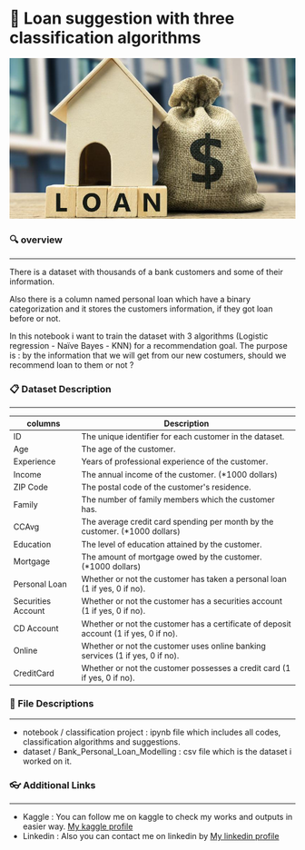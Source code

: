 # :bank: Loan suggestion with three classification algorithms
![Alt text](Loan.jpg)


### :mag: overview
---
There is a dataset with thousands of a bank customers and some of their information.

Also there is a column named personal loan which have a binary categorization and it stores the customers information, if they got loan before or not.

In this notebook i want to train the dataset with 3 algorithms (Logistic regression - Naïve Bayes - KNN) for a recommendation goal. The purpose is : by the information that we will get from our new costumers, should we recommend loan to them or not ?


### :clipboard: Dataset Description
---
| columns | Description |
| ------ | ----------- |
| ID | The unique identifier for each customer in the dataset. |
| Age | The age of the customer. |
| Experience | Years of professional experience of the customer. |
| Income | The annual income of the customer. (*1000 dollars) |
| ZIP Code | The postal code of the customer's residence. |
| Family | The number of family members which the customer has. |
| CCAvg | The average credit card spending per month by the customer. (*1000 dollars) |
| Education | The level of education attained by the customer. |
| Mortgage | The amount of mortgage owed by the customer. (*1000 dollars) |
| Personal Loan | Whether or not the customer has taken a personal loan (1 if yes, 0 if no). |
| Securities Account | Whether or not the customer has a securities account (1 if yes, 0 if no). |
| CD Account | Whether or not the customer has a certificate of deposit account (1 if yes, 0 if no). |
| Online | Whether or not the customer uses online banking services (1 if yes, 0 if no). |
| CreditCard | Whether or not the customer possesses a credit card (1 if yes, 0 if no). |


### :bookmark_tabs: File Descriptions
---
+ notebook / classification project : ipynb file which includes all codes, classification algorithms and suggestions.
+ dataset / Bank_Personal_Loan_Modelling : csv file which is the dataset i worked on it.


### :eyeglasses: Additional Links
---
+ Kaggle : You can follow me on kaggle to check my works and outputs in easier way. [My kaggle profile](https://www.kaggle.com/hameddelavar)
+ Linkedin : Also you can contact me on linkedin by [My linkedin profile](https://www.linkedin.com/in/hamed-delavar-b030172a4)
